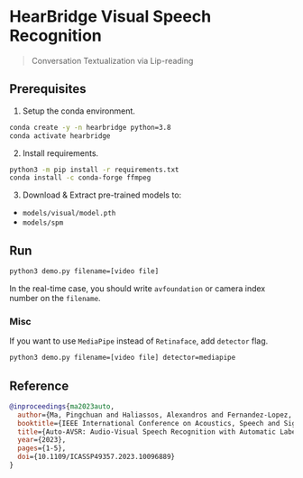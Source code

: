 # HearBridge Visual Speech Recognition

> Conversation Textualization via Lip-reading

## Prerequisites

1. Setup the conda environment.

```bash
conda create -y -n hearbridge python=3.8
conda activate hearbridge
```

2. Install requirements.

```bash
python3 -m pip install -r requirements.txt
conda install -c conda-forge ffmpeg
```

3. Download & Extract pre-trained models to:

- `models/visual/model.pth`
- `models/spm`

## Run

```bash
python3 demo.py filename=[video file]
```

In the real-time case, you should write `avfoundation` or camera index number on the `filename`.

### Misc

If you want to use `MediaPipe` instead of `Retinaface`, add `detector` flag.

```bash
python3 demo.py filename=[video file] detector=mediapipe
```

## Reference

```bibtex
@inproceedings{ma2023auto,
  author={Ma, Pingchuan and Haliassos, Alexandros and Fernandez-Lopez, Adriana and Chen, Honglie and Petridis, Stavros and Pantic, Maja},
  booktitle={IEEE International Conference on Acoustics, Speech and Signal Processing (ICASSP)},
  title={Auto-AVSR: Audio-Visual Speech Recognition with Automatic Labels},
  year={2023},
  pages={1-5},
  doi={10.1109/ICASSP49357.2023.10096889}
}
```
